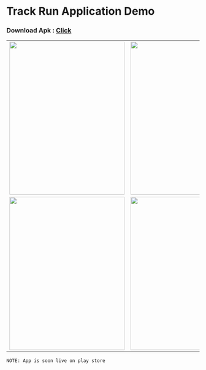 # Track Run Application Demo

<h3> Download Apk : <a href="https://drive.google.com/file/d/14aC3RHlKb4fDXmZB-QFReS16elW_x8B3/view?usp=sharing"> Click </a> </h3>

<table border="0"> 
  <tr>
    <td>
      <img src="https://user-images.githubusercontent.com/54014998/105456233-d1dc3f00-5caa-11eb-9e80-e41ccf9b7c63.png" width="300" height="400">
    </td>
    <td>
      <img src="https://user-images.githubusercontent.com/54014998/105456239-d3a60280-5caa-11eb-9d60-3c80ebd6284a.png" width="300" height="400">
    </td>
    <td>
       <img src="https://user-images.githubusercontent.com/54014998/105456262-db65a700-5caa-11eb-9416-73f474e5cc57.png" width="300" height="400">
    </td>
    <td>
    <img src="https://user-images.githubusercontent.com/54014998/105456244-d43e9900-5caa-11eb-9890-c74487e0bfe2.png" width="300" height="400">
  </td>
  </tr>
  
  <tr>
 <td>
  <img src="https://user-images.githubusercontent.com/54014998/105456250-d6a0f300-5caa-11eb-8d0f-a2d4b0bc5dfb.png" width="300" height="400">
  </td>
  <td>
  <img src="https://user-images.githubusercontent.com/54014998/105456253-d7398980-5caa-11eb-80bb-592cf5716f6f.png" width="300" height="400">
  </td>
  <td>
  <img src="https://user-images.githubusercontent.com/54014998/105456257-d99be380-5caa-11eb-8e97-d58da32f797e.png" width="300" height="400">
  </td>
  <td>
    <img src="https://user-images.githubusercontent.com/54014998/105456255-d7d22000-5caa-11eb-879e-776731015cf3.png" width="300" height="400">
  </td>
  </tr>
  </table>
 
 ``` 
 NOTE: App is soon live on play store 
```
